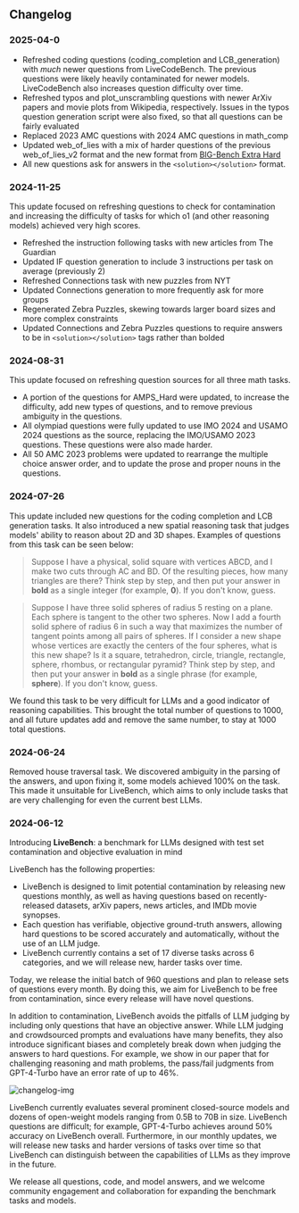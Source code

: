## Changelog

### 2025-04-0
 - Refreshed coding questions (coding_completion and LCB_generation) with *much* newer questions from LiveCodeBench. The previous questions were likely heavily contaminated for newer models. LiveCodeBench also increases question difficulty over time.
 - Refreshed typos and plot_unscrambling questions with newer ArXiv papers and movie plots from Wikipedia, respectively. Issues in the typos question generation script were also fixed, so that all questions can be fairly evaluated
 - Replaced 2023 AMC questions with 2024 AMC questions in math_comp
 - Updated web_of_lies with a mix of harder questions of the previous web_of_lies_v2 format and the new format from [BIG-Bench Extra Hard](https://github.com/google-deepmind/bbeh)
 - All new questions ask for answers in the `<solution></solution>` format.

### 2024-11-25
This update focused on refreshing questions to check for contamination and increasing the difficulty of tasks for which o1 (and other reasoning models) achieved very high scores.
 - Refreshed the instruction following tasks with new articles from The Guardian
 - Updated IF question generation to include 3 instructions per task on average (previously 2)
 - Refreshed Connections task with new puzzles from NYT
 - Updated Connections generation to more frequently ask for more groups
 - Regenerated Zebra Puzzles, skewing towards larger board sizes and more complex constraints
 - Updated Connections and Zebra Puzzles questions to require answers to be in `<solution></solution>` tags rather than bolded

### 2024-08-31

This update focused on refreshing question sources for all three math tasks. 
 - A portion of the questions for AMPS_Hard were updated, to increase the difficulty, add new types of questions, and to remove previous ambiguity in the questions.
 - All olympiad questions were fully updated to use IMO 2024 and USAMO 2024 questions as the source, replacing the IMO/USAMO 2023 questions. These questions were also made harder.
 - All 50 AMC 2023 problems were updated to rearrange the multiple choice answer order, and to update the prose and proper nouns in the questions.

### 2024-07-26

This update included new questions for the coding completion and LCB generation tasks. It also introduced a new spatial reasoning task that judges models' ability to reason about 2D and 3D shapes. Examples of questions from this task can be seen below:

 > Suppose I have a physical, solid square with vertices ABCD, and I make two cuts through AC and BD. Of the resulting pieces, how many triangles are there?  Think step by step, and then put your answer in **bold** as a single integer (for example, **0**). If you don't know, guess.

 > Suppose I have three solid spheres of radius 5 resting on a plane. Each sphere is tangent to the other two spheres. Now I add a fourth solid sphere of radius 6 in such a way that maximizes the number of tangent points among all pairs of spheres. If I consider a new shape whose vertices are exactly the centers of the four spheres, what is this new shape? Is it a square, tetrahedron, circle, triangle, rectangle, sphere, rhombus, or rectangular pyramid? Think step by step, and then put your answer in **bold** as a single phrase (for example, **sphere**). If you don't know, guess.

We found this task to be very difficult for LLMs and a good indicator of reasoning capabilities.
This brought the total number of questions to 1000, and all future updates add and remove the same number, to stay at 1000 total questions.

### 2024-06-24

Removed house traversal task. We discovered ambiguity in the parsing of the answers, and upon fixing it, some models achieved 100% on the task. This made it unsuitable for LiveBench, which aims to only include tasks that are very challenging for even the current best LLMs.

### 2024-06-12

Introducing **LiveBench**: a benchmark for LLMs designed with test set contamination and objective evaluation in mind

LiveBench has the following properties:

 - LiveBench is designed to limit potential contamination by releasing new questions monthly, as well as having questions based on recently-released datasets, arXiv papers, news articles, and IMDb movie synopses.
 - Each question has verifiable, objective ground-truth answers, allowing hard questions to be scored accurately and automatically, without the use of an LLM judge.
 - LiveBench currently contains a set of 17 diverse tasks across 6 categories, and we will release new, harder tasks over time.

Today, we release the initial batch of 960 questions and plan to release sets of questions every month. By doing this, we aim for LiveBench to be free from contamination, since every release will have novel questions.


In addition to contamination, LiveBench avoids the pitfalls of LLM judging by including only questions that have an objective answer. While LLM judging and crowdsourced prompts and evaluations have many benefits, they also introduce significant biases and completely break down when judging the answers to hard questions. For example, we show in our paper that for challenging reasoning and math problems, the pass/fail judgments from GPT-4-Turbo have an error rate of up to 46%.

![changelog-img](assets/livebench-2024-09-30.png)

LiveBench currently evaluates several prominent closed-source models and dozens of open-weight models ranging from 0.5B to 70B in size. LiveBench questions are difficult; for example, GPT-4-Turbo achieves around 50% accuracy on LiveBench overall. Furthermore, in our monthly updates, we will release new tasks and harder versions of tasks over time so that LiveBench can distinguish between the capabilities of LLMs as they improve in the future.

We release all questions, code, and model answers, and we welcome community engagement and collaboration for expanding the benchmark tasks and models.
